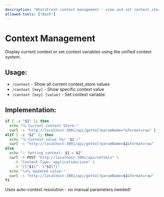 ```yaml
---
description: "WhatsFresh context management - view and set context_store values"
allowed-tools: ["Bash"]
---
```


# Context Management

Display current context or set context variables using the unified context system.

## Usage:
- `/context` - Show all current context_store values
- `/context [key]` - Show specific context value
- `/context [key] [value]` - Set context variable

## Implementation:

```bash
if [ -z "$1" ]; then
  echo "🔍 Current Context Store:"
  curl -s "http://localhost:3001/api/getVal?paramName=*&format=raw" | jq '.'
elif [ -z "$2" ]; then
  echo "🔍 Context value for '$1':"
  curl -s "http://localhost:3001/api/getVal?paramName=$1&format=raw"
else
  echo "✅ Setting context: $1 = $2"
  curl -X POST "http://localhost:3001/api/setVals" \
    -H "Content-Type: application/json" \
    -d "{\"$1\": \"$2\"}"
  echo "\n🔍 Updated value:"
  curl -s "http://localhost:3001/api/getVal?paramName=$1&format=raw"
fi
```

Uses auto-context resolution - no manual parameters needed!